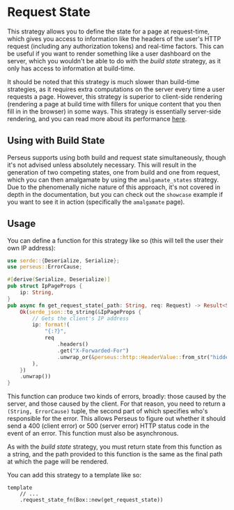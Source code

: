# Request State

This strategy allows you to define the state for a page at request-time, which gives you access to information like the headers of the user's HTTP request (including any authorization tokens) and real-time factors. This can be useful if you want to render something like a user dashboard on the server, which you wouldn't be able to do with the *build state* strategy, as it only has access to information at build-time.

It should be noted that this strategy is much slower than build-time strategies, as it requires extra computations on the server every time a user requests a page. However, this strategy is superior to client-side rendering (rendering a page at build time with fillers for unique content that you then fill in in the browser) in some ways. This strategy is essentially server-side rendering, and you can read more about its performance [here](https://medium.com/walmartglobaltech/the-benefits-of-server-side-rendering-over-client-side-rendering-5d07ff2cefe8).

## Using with Build State

Perseus supports using both build and request state simultaneously, though it's not advised unless absolutely necessary. This will result in the generation of two competing states, one from build and one from request, which you can then amalgamate by using the `amalgamate_states` strategy. Due to the phenomenally niche nature of this approach, it's not covered in depth in the documentation, but you can check out the `showcase` example if you want to see it in action (specifically the `amalgamate` page).

## Usage

You can define a function for this strategy like so (this will tell the user their own IP address):

```rust
use serde::{Deserialize, Serialize};
use perseus::ErrorCause;

#[derive(Serialize, Deserialize)]
pub struct IpPageProps {
    ip: String,
}
pub async fn get_request_state(_path: String, req: Request) -> Result<String, (String, ErrorCause)> {
    Ok(serde_json::to_string(&IpPageProps {
        // Gets the client's IP address
        ip: format!(
            "{:?}",
            req
                .headers()
                .get("X-Forwarded-For")
                .unwrap_or(&perseus::http::HeaderValue::from_str("hidden from view!").unwrap())
        ),
    })
    .unwrap())
}
```

This function can produce two kinds of errors, broadly: those caused by the server, and those caused by the client. For that reason, you need to return a `(String, ErrorCause)` tuple, the second part of which specifies who's responsible for the error. This allows Perseus to figure out whether it should send a 400 (client error) or 500 (server error) HTTP status code in the event of an error. This function must also be asynchronous.

As with the *build state* strategy, you must return state from this function as a string, and the path provided to this function is the same as the final path at which the page will be rendered.

You can add this strategy to a template like so:

```rust,no_run,no_playground
template
	// ...
    .request_state_fn(Box::new(get_request_state))
```
